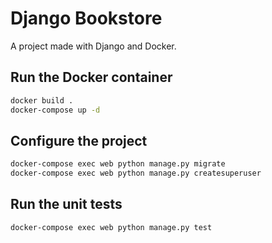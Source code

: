 # Django Bookstore

A project made with Django and Docker.

## Run the Docker container

```bash
docker build .
docker-compose up -d
```

## Configure the project

```bash
docker-compose exec web python manage.py migrate
docker-compose exec web python manage.py createsuperuser
```

## Run the unit tests

```bash
docker-compose exec web python manage.py test
```

